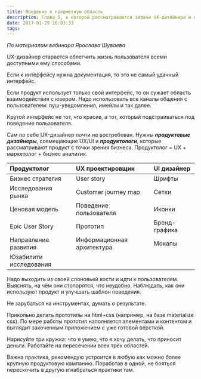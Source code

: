 ```yaml
---
title: Введение в предметную область
description: Глава 5, в которой рассматриваются задачи UX-дизайнера и области его деятельности
date: 2017-01-29 16:03:33
tags: 
---
```


_По материалам вебинара Ярослава Шуваева_

UX-дизайнер старается облегчить жизнь пользователя всеми доступными ему способами.

Если к интерфейсу нужна документация, то это не самый удачный интерфейс.

Если продукт использует только свой интерфейс, то он сужает область взаимодействия с юзером. Надо использовать все каналы общения 
с пользователем: пуш-уведомления, имейлы и так далее.

Крутой интерфейс не тот, что красив, а тот, который подстраиваться под поведение пользователя.

Сам по себе UX-дизайнер почти не востребован. Нужны **_продуктовые дизайнеры_**, совмещающие UX/UI и **_продуктологи_**, которые рассматривают продукт с точки зрения бизнеса. Продуктолог = UX + маркетолог + бизнес аналитик.

Продуктолог | UX проектировщик | UI дизайнер
:--- |:--- |:---
Бизнес стратегия | User story | Шрифты
Исследования рынка | Customer journey map | Сетки
Ценовая модель | Поведение пользователя | Иконки
Epic User Story | Прототип | Бренд-графика
Направление развития | Информационная архитектура | Мокапы
| Юзабилити исследования |

Надо выходить из своей слоновьей кости и идти к пользователям. Выяснять, на чём они стопорятся, что неудобно. Наблюдать, как они используют продукт и улучшать шаблон поведения.

Не зарубаться на инструментах, думать о результате.

Прикольно делать прототипы на html+css (например, на базе materialize css). По мере работы прототип наполняется элементами и контентом и выглядит закоченным приложением с уже готовой вёрсткой.

Нарисуйте три кружка: что я умею, что я хочу делать, что приносит деньги. Работайте на пересечении всех трёх областей.

Важна практика, рекомендую устроится в любую как можно более крупную продуктовую кампанию. Поработав в одной, не бояться перескочить в другую и набраться практики там.
